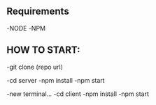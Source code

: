 Requirements
-
-NODE
-NPM

HOW TO START:
-
-git clone (repo url)

-cd server
-npm install
-npm start

-new terminal...
-cd client
-npm install
-npm start
